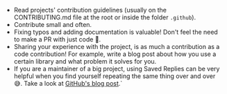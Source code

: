 - Read projects' contribution guidelines (usually on the CONTRIBUTING.md file at the root or inside the folder `.github`).
- Contribute small and often.
- Fixing typos and adding documentation is valuable! Don't feel the need to make a PR with just code 🙂.
- Sharing your experience with the project, is as much a contribution as a code contribution! For example, write a blog post about how you use a certain library and what problem it solves for you.
- If you are a maintainer of a big project, using Saved Replies can be very helpful when you find yourself repeating the same thing over and over 😅. Take a look at [GitHub's blog post](https://github.blog/2016-03-29-saved-replies/).`
